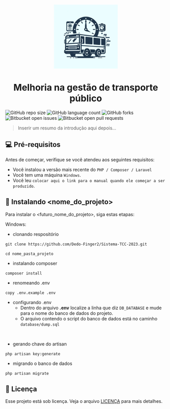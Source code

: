 <p align="center">
    <img src="resources/imgs/logo_tcc.jpeg" alt="Exemplo imagem" style="width: 200px;">
</p>

<h1 align="center">Melhoria na gestão de transporte público</h1>


![GitHub repo size](https://img.shields.io/github/repo-size/Dedo-Finger2/Sistema-TCC-2023?style=for-the-badge)
![GitHub language count](https://img.shields.io/github/languages/count/Dedo-Finger2/Sistema-TCC-2023?style=for-the-badge)
![GitHub forks](https://img.shields.io/github/forks/Dedo-Finger2/Sistema-TCC-2023?style=for-the-badge)
![Bitbucket open issues](https://img.shields.io/bitbucket/issues/Dedo-Finger2/Sistema-TCC-2023?style=for-the-badge)
![Bitbucket open pull requests](https://img.shields.io/bitbucket/pr-raw/Dedo-Finger2/Sistema-TCC-2023?style=for-the-badge)


> Inserir um resumo da introdução aqui depois...

## 💻 Pré-requisitos

Antes de começar, verifique se você atendeu aos seguintes requisitos:

* Você instalou a versão mais recente do `PHP / Composer / Laravel`
* Você tem uma máquina `Windows`.
* Você leu `colocar aqui o link para o manual quando ele começar a ser produzido`.

## 🚀 Instalando <nome_do_projeto>

Para instalar o <futuro_nome_do_projeto>, siga estas etapas:

Windows:
* clonando respositório
```
git clone https://github.com/Dedo-Finger2/Sistema-TCC-2023.git
```
```
cd nome_pasta_projeto
```
* instalando composer
```
composer install
```

* renomeando .env
```
copy .env.example .env
```

* configurando .env
    * Dentro do arquivo **.env** localize a linha que diz `DB_DATABASE` e mude para o nome do banco de dados do projeto.
    * O arquivo contendo o script do banco de dados está no caminho `database/dump.sql`

<br>

* gerando chave do artisan
```
php artisan key:generate
```

* migrando o banco de dados
```
php artisan migrate
```

## 📝 Licença

Esse projeto está sob licença. Veja o arquivo [LICENÇA](LICENSE.md) para mais detalhes.
